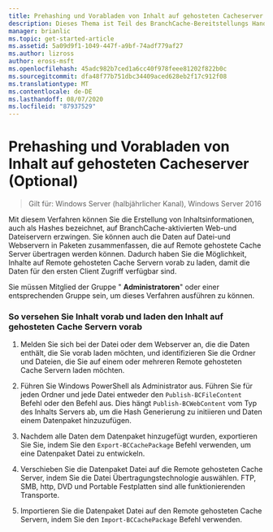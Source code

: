 ```yaml
---
title: Prehashing und Vorabladen von Inhalt auf gehosteten Cacheserver (Optional)
description: Dieses Thema ist Teil des BranchCache-Bereitstellungs Handbuchs für Windows Server 2016, das veranschaulicht, wie BranchCache im Modus für verteilte und gehostete Caches bereitgestellt wird, um die WAN-Bandbreitenauslastung in Zweigniederlassungen zu optimieren.
manager: brianlic
ms.topic: get-started-article
ms.assetid: 5a09d9f1-1049-447f-a9bf-74adf779af27
ms.author: lizross
author: eross-msft
ms.openlocfilehash: 45adc982b7ced1a6cc40f978feee81202f822b0c
ms.sourcegitcommit: dfa48f77b751dbc34409aced628eb2f17c912f08
ms.translationtype: MT
ms.contentlocale: de-DE
ms.lasthandoff: 08/07/2020
ms.locfileid: "87937529"
---
```

# <a name="prehashing-and-preloading-content-on-hosted-cache-servers-optional"></a>Prehashing und Vorabladen von Inhalt auf gehosteten Cacheserver (Optional)

>Gilt für: Windows Server (halbjährlicher Kanal), Windows Server 2016

Mit diesem Verfahren können Sie die Erstellung von Inhaltsinformationen, auch als Hashes bezeichnet, auf BranchCache-aktivierten Web-und Dateiservern erzwingen. Sie können auch die Daten auf Datei-und Webservern in Paketen zusammenfassen, die auf Remote gehostete Cache Server übertragen werden können.  Dadurch haben Sie die Möglichkeit, Inhalte auf Remote gehosteten Cache Servern vorab zu laden, damit die Daten für den ersten Client Zugriff verfügbar sind.

Sie müssen Mitglied der Gruppe " **Administratoren**" oder einer entsprechenden Gruppe sein, um dieses Verfahren ausführen zu können.

### <a name="to-prehash-content-and-preload-the-content-on-hosted-cache-servers"></a>So versehen Sie Inhalt vorab und laden den Inhalt auf gehosteten Cache Servern vorab

1.  Melden Sie sich bei der Datei oder dem Webserver an, die die Daten enthält, die Sie vorab laden möchten, und identifizieren Sie die Ordner und Dateien, die Sie auf einem oder mehreren Remote gehosteten Cache Servern laden möchten.

2.  Führen Sie Windows PowerShell als Administrator aus. Führen Sie für jeden Ordner und jede Datei entweder den `Publish-BCFileContent` Befehl oder den Befehl aus. Dies hängt `Publish-BCWebContent` vom Typ des Inhalts Servers ab, um die Hash Generierung zu initiieren und Daten einem Datenpaket hinzuzufügen.

3.  Nachdem alle Daten dem Datenpaket hinzugefügt wurden, exportieren Sie Sie, indem Sie den `Export-BCCachePackage` Befehl verwenden, um eine Datenpaket Datei zu entwickeln.

4.  Verschieben Sie die Datenpaket Datei auf die Remote gehosteten Cache Server, indem Sie die Datei Übertragungstechnologie auswählen.  FTP, SMB, http, DVD und Portable Festplatten sind alle funktionierenden Transporte.

5.  Importieren Sie die Datenpaket Datei auf den Remote gehosteten Cache Servern, indem Sie den `Import-BCCachePackage` Befehl verwenden.


